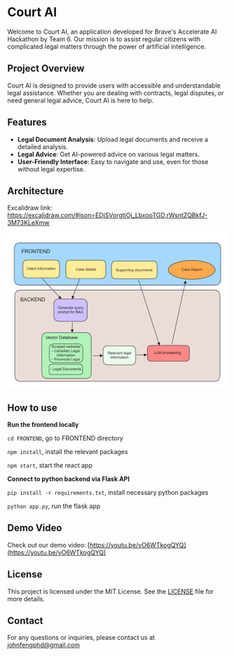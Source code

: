 # Court AI

Welcome to Court AI, an application developed for Brave's Accelerate AI Hackathon by Team 6. Our mission is to assist regular citizens with complicated legal matters through the power of artificial intelligence.

## Project Overview

Court AI is designed to provide users with accessible and understandable legal assistance. Whether you are dealing with contracts, legal disputes, or need general legal advice, Court AI is here to help.

## Features

- **Legal Document Analysis**: Upload legal documents and receive a detailed analysis.
- **Legal Advice**: Get AI-powered advice on various legal matters.
- **User-Friendly Interface**: Easy to navigate and use, even for those without legal expertise.

## Architecture
Excalidraw link:
https://excalidraw.com/#json=EDjSVorgtiOj_LbxooTGD,rWsntZQBkfJ-3M73KLeXmw

![alt text](ASSETS/architecture.png)

## How to use

**Run the frontend locally**

`cd FRONTEND`,   go to FRONTEND directory

`npm install`,   install the relevant packages

`npm start`,   start the react app

**Connect to python backend via Flask API**

`pip install -r requirements.txt`, install necessary python packages

`python app.py`, run the flask app

## Demo Video

Check out our demo video: [https://youtu.be/vO6WTkogQYQ](https://youtu.be/vO6WTkogQYQ)

## License

This project is licensed under the MIT License. See the [LICENSE](LICENSE) file for more details.

## Contact

For any questions or inquiries, please contact us at johnfengphd@gmail.com